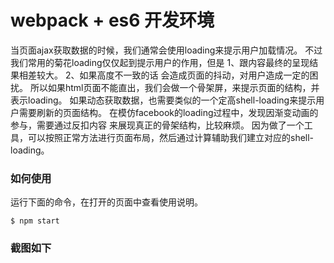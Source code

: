 webpack + es6 开发环境
================

当页面ajax获取数据的时候，我们通常会使用loading来提示用户加载情况。 不过我们常用的菊花loading仅仅起到提示用户的作用，但是
1、跟内容最终的呈现结果相差较大。
2、如果高度不一致的话 会造成页面的抖动，对用户造成一定的困扰。
所以如果html页面不能直出，我们会做一个骨架屏，来提示页面的结构，并表示loading。 如果动态获取数据，也需要类似的一个定高shell-loading来提示用户需要刷新的页面结构。
在模仿facebook的loading过程中，发现因渐变动画的参与，需要通过反扣内容 来展现真正的骨架结构，比较麻烦。 因为做了一个工具，可以按照正常方法进行页面布局，然后通过计算辅助我们建立对应的shell-loading。


### 如何使用

运行下面的命令，在打开的页面中查看使用说明。

    $ npm start


### 截图如下
